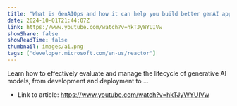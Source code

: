 ```yaml
---
title: "What is GenAIOps and how it can help you build better genAI apps"
date: 2024-10-01T21:44:07Z
link: https://www.youtube.com/watch?v=hkTJyWYUIVw
showShare: false
showReadTime: false
thumbnail: images/ai.png
tags: ["developer.microsoft.com/en-us/reactor"]
---
```

Learn how to effectively evaluate and manage the lifecycle of generative AI models, from development and deployment to ...

- Link to article: https://www.youtube.com/watch?v=hkTJyWYUIVw